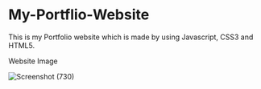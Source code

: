 # My-Portflio-Website
This is my Portfolio website which is made by using Javascript, CSS3 and HTML5.

Website Image

![Screenshot (730)](https://user-images.githubusercontent.com/54250225/83843051-d6ef7c80-a721-11ea-86de-4ecd91390ca6.png)

